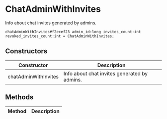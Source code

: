 # ChatAdminWithInvites
Info about chat invites generated by admins.

```
chatAdminWithInvites#f2ecef23 admin_id:long invites_count:int revoked_invites_count:int = ChatAdminWithInvites;
```

## Constructors
| Constructor | Description |
| ---- | ----------- |
| chatAdminWithInvites | Info about chat invites generated by admins. |


## Methods
| Method | Description |
| ---- | ----------- |


